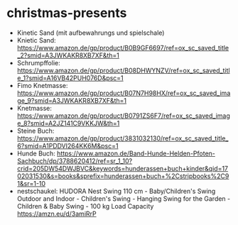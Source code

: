 # christmas-presents


- Kinetic Sand (mit aufbewahrungs und spielschale)
- Knietic Sand: https://www.amazon.de/gp/product/B0B9GF6697/ref=ox_sc_saved_title_2?smid=A3JWKAKR8XB7XF&th=1
- Schrumpffolie: https://www.amazon.de/gp/product/B08DHWYNZV/ref=ox_sc_saved_title_1?smid=A16VB42PUH076D&psc=1
- Fimo Knetmasse: https://www.amazon.de/gp/product/B07N7H98HX/ref=ox_sc_saved_image_9?smid=A3JWKAKR8XB7XF&th=1
- Knetmasse: https://www.amazon.de/gp/product/B0791ZS6F7/ref=ox_sc_saved_image_8?smid=A2JZ141C9VKKJW&th=1
- Steine Buch: https://www.amazon.de/gp/product/3831032130/ref=ox_sc_saved_title_6?smid=A1PDDVI264KK6M&psc=1
- Hunde Buch: https://www.amazon.de/Band-Hunde-Helden-Pfoten-Sachbuch/dp/3788620412/ref=sr_1_10?crid=205DW54DWJBVC&keywords=hunderassen+buch+kinder&qid=1702031530&s=books&sprefix=hunderassen+buch+%2Cstripbooks%2C91&sr=1-10
- nestschaukel: HUDORA Nest Swing 110 cm - Baby/Children's Swing Outdoor and Indoor - Children's Swing - Hanging Swing for the Garden - Children & Baby Swing - 100 kg Load Capacity https://amzn.eu/d/3amiRrP




